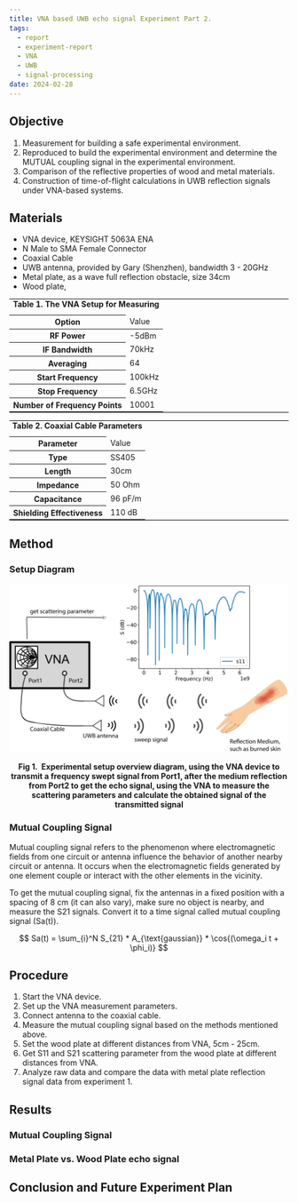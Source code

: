 ```yaml
---
title: VNA based UWB echo signal Experiment Part 2.
tags:
  - report
  - experiment-report
  - VNA
  - UWB
  - signal-processing
date: 2024-02-28
---
```

## Objective

1. Measurement for building a safe experimental environment.
2. Reproduced to build the experimental environment and determine the MUTUAL coupling signal in the experimental environment.
3. Comparison of the reflective properties of wood and metal materials.
5. Construction of time-of-flight calculations in UWB reflection signals under VNA-based systems.


## Materials

* VNA device, KEYSIGHT 5063A ENA
* N Male to SMA Female Connector
* Coaxial Cable
* UWB antenna, provided by Gary (Shenzhen), bandwidth 3 - 20GHz
* Metal plate, as a wave full reflection obstacle, size 34cm 
* Wood plate, 

<table align="center" style="width:100%; border:#000 solid; border-width:1px 0">
<caption><strong>Table 1. The VNA Setup for Measuring</strong></caption>
<thead style="border-bottom: #o80 1px solid; ">
<tr>
<th style="border:e">Option</th>
<td style="border:e">Value</td>
</tr>
</thead>
<tr>
<th style="border:e">RF Power</th>
<td style="border:e">-5dBm</td>
<tr>
<tr>
<th style="border:e">IF Bandwidth</th>
<td style="border:e">70kHz</td>
<tr>
<th style="border : ">Averaging</th>
<td style="border:0">64</td>
<tr>
<th style="border:e">Start Frequency</th>
<td style="border :e">100kHz</td>
</tr>
<tr>
<th style="border:e">Stop Frequency</th>
<td style="border :e">6.5GHz</td>
</tr>
<tr>
<th style="border:e">Number of Frequency Points</th>
<td style="border :e">10001</td>
</tr>
</table>

<table align="center" style="width:100%; border:#000 solid; border-width:1px 0">
<caption><strong>Table 2. Coaxial Cable Parameters</strong></caption>
<thead style="border-bottom: #o80 1px solid; ">
<tr>
<th style="border:e">Parameter</th>
<td style="border:e">Value</td>
</tr>
</thead>
<tr>
<th style="border:e">Type</th>
<td style="border:e">SS405</td>
<tr>
<tr>
<th style="border:e">Length</th>
<td style="border:e">30cm</td>
<tr>
<th style="border : ">Impedance</th>
<td style="border:0">50 Ohm</td>
<tr>
<th style="border:e">Capacitance</th>
<td style="border :e">96 pF/m</td>
</tr>
<tr>
<th style="border:e">Shielding Effectiveness</th>
<td style="border :e">110 dB</td>
</tr>
</table>


## Method

### Setup Diagram

![](research_career/UWB_about/attachments/set.png)

<center><strong>Fig 1.  Experimental setup overview diagram, using the VNA device to transmit a frequency swept signal from Port1, after the medium reflection from Port2 to get the echo signal, using the VNA to measure the scattering parameters and calculate the obtained signal of the transmitted signal</strong></center>


### Mutual Coupling Signal

Mutual coupling signal refers to the phenomenon where electromagnetic fields from one circuit or antenna influence the behavior of another nearby circuit or antenna. It occurs when the electromagnetic fields generated by one element couple or interact with the other elements in the vicinity.

To get the mutual coupling signal, fix the antennas in a fixed position with a spacing of 8 cm (it can also vary), make sure no object is nearby, and measure the S21 signals. Convert it to a time signal called mutual coupling signal (Sa(t)).

$$
Sa(t) = \sum_{i}^N S_{21} * A_{\text{gaussian}} * \cos{(\omega_i t + \phi_i)}
$$

## Procedure

1. Start the VNA device.
2. Set up the VNA measurement parameters.
3. Connect antenna to the coaxial cable.
4. Measure the mutual coupling signal based on the methods  mentioned above.
5. Set the wood plate at different distances from VNA, 5cm - 25cm.
6. Get S11 and S21 scattering parameter from the wood plate at different distances from VNA.
7. Analyze raw data and compare the data with metal plate reflection signal data from experiment 1.

## Results

### Mutual Coupling Signal


### Metal Plate vs. Wood Plate echo signal

## Conclusion and Future Experiment Plan